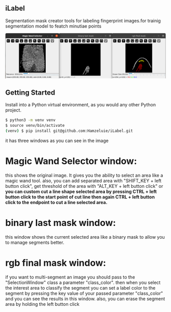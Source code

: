 ## iLabel

Segmentation mask creator tools for labeling fingerprint images.for trainig segmentation model to featch minutiae points

![Example Image](readme-example.png)

## Getting Started

Install into a Python virtual environment, as you would any other Python project.

```sh
$ python3 -m venv venv
$ source venv/bin/activate
(venv) $ pip install git@github.com:Hamzeluie/iLabel.git
```
it has three windows as you can see in the image

# Magic Wand Selector window:
this shows the original image. It gives you the ability to select an area like a magic wand tool. also, you can add separated area with "SHIFT_KEY + left button click", get threshold of the area with "ALT_KEY + left button click" or **you can custom cut a line shape selected area by pressing CTRL + left button click to the start point of cut line then again CTRL + left button click to the endpoint to cut a line selected area.**
 
# binary last mask  window: 
this window shows the current selected area like a binary mask to allow you to manage segments better.

# rgb final mask  window:
if you want to multi-segment an image you should pass to the "SelectionWindow" class a  parameter "class_color". then when you select the interest area to classify the segment you can set a label color to the segment by pressing the key value of your passed parameter "class_color" and you can see the results in this window. also, you can erase the segment area by holding the left button click

